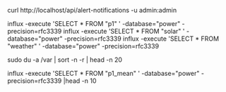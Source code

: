 
curl http://localhost/api/alert-notifications -u admin:admin


influx -execute 'SELECT * FROM "p1" ' -database="power" -precision=rfc3339
influx -execute 'SELECT * FROM "solar" ' -database="power" -precision=rfc3339
influx -execute 'SELECT * FROM "weather" ' -database="power" -precision=rfc3339

sudo du -a /var | sort -n -r | head -n 20


influx -execute 'SELECT * FROM "p1_mean" ' -database="power" -precision=rfc3339 |head -n 10